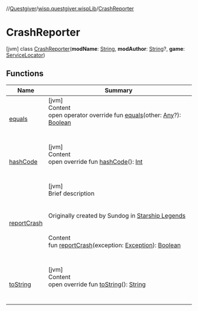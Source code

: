 //[Questgiver](../../index.md)/[wisp.questgiver.wispLib](../index.md)/[CrashReporter](index.md)



# CrashReporter  
 [jvm] class [CrashReporter](index.md)(**modName**: [String](https://kotlinlang.org/api/latest/jvm/stdlib/kotlin/-string/index.html), **modAuthor**: [String](https://kotlinlang.org/api/latest/jvm/stdlib/kotlin/-string/index.html)?, **game**: [ServiceLocator](../-service-locator/index.md))   


## Functions  
  
|  Name|  Summary| 
|---|---|
| [equals](../-service-locator/index.md#kotlin/Any/equals/#kotlin.Any?/PointingToDeclaration/)| [jvm]  <br>Content  <br>open operator override fun [equals](../-service-locator/index.md#kotlin/Any/equals/#kotlin.Any?/PointingToDeclaration/)(other: [Any](https://kotlinlang.org/api/latest/jvm/stdlib/kotlin/-any/index.html)?): [Boolean](https://kotlinlang.org/api/latest/jvm/stdlib/kotlin/-boolean/index.html)  <br><br><br>
| [hashCode](../-service-locator/index.md#kotlin/Any/hashCode/#/PointingToDeclaration/)| [jvm]  <br>Content  <br>open override fun [hashCode](../-service-locator/index.md#kotlin/Any/hashCode/#/PointingToDeclaration/)(): [Int](https://kotlinlang.org/api/latest/jvm/stdlib/kotlin/-int/index.html)  <br><br><br>
| [reportCrash](report-crash.md)| [jvm]  <br>Brief description  <br><br><br>Originally created by Sundog in [Starship Legends](https://bitbucket.org/Nate_NBJ/starship-legends/src/default/src/starship_legends/ModPlugin.java)<br><br>  <br>Content  <br>fun [reportCrash](report-crash.md)(exception: [Exception](https://kotlinlang.org/api/latest/jvm/stdlib/kotlin/-exception/index.html)): [Boolean](https://kotlinlang.org/api/latest/jvm/stdlib/kotlin/-boolean/index.html)  <br><br><br>
| [toString](../-service-locator/index.md#kotlin/Any/toString/#/PointingToDeclaration/)| [jvm]  <br>Content  <br>open override fun [toString](../-service-locator/index.md#kotlin/Any/toString/#/PointingToDeclaration/)(): [String](https://kotlinlang.org/api/latest/jvm/stdlib/kotlin/-string/index.html)  <br><br><br>


